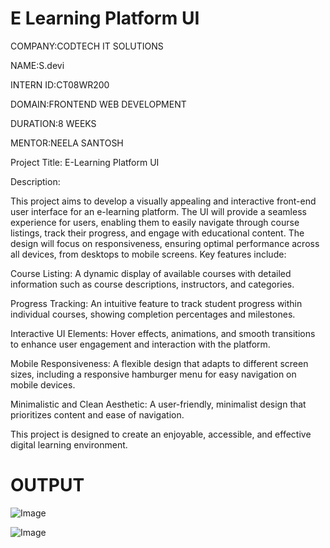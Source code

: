 # E Learning Platform UI

COMPANY:CODTECH IT SOLUTIONS

NAME:S.devi

INTERN ID:CT08WR200

DOMAIN:FRONTEND WEB DEVELOPMENT

DURATION:8 WEEKS

MENTOR:NEELA SANTOSH

Project Title:  E-Learning Platform UI

Description:

This project aims to develop a visually appealing and interactive front-end user interface for an e-learning platform. The UI will provide a seamless experience for users, enabling them to easily navigate through course listings, track their progress, and engage with educational content. The design will focus on responsiveness, ensuring optimal performance across all devices, from desktops to mobile screens. Key features include:

Course Listing: A dynamic display of available courses with detailed information such as course descriptions, instructors, and categories.

Progress Tracking: An intuitive feature to track student progress within individual courses, showing completion percentages and milestones.

Interactive UI Elements: Hover effects, animations, and smooth transitions to enhance user engagement and interaction with the platform.

Mobile Responsiveness: A flexible design that adapts to different screen sizes, including a responsive hamburger menu for easy navigation on mobile devices.

Minimalistic and Clean Aesthetic: A user-friendly, minimalist design that prioritizes content and ease of navigation.

This project is designed to create an enjoyable, accessible, and effective digital learning environment.

# OUTPUT

![Image](https://github.com/user-attachments/assets/71d41416-2b9c-453c-a998-d4a79d16f39d)

![Image](https://github.com/user-attachments/assets/71d41416-2b9c-453c-a998-d4a79d16f39d)



